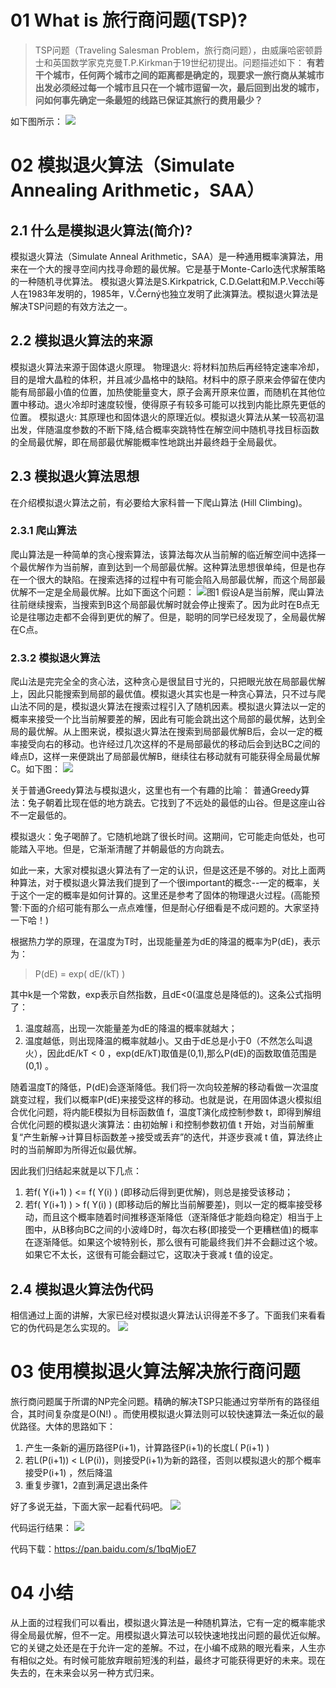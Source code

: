 

# 01 What is 旅行商问题(TSP)?
>TSP问题（Traveling Salesman Problem，旅行商问题），由威廉哈密顿爵士和英国数学家克克曼T.P.Kirkman于19世纪初提出。问题描述如下： 
**有若干个城市，任何两个城市之间的距离都是确定的，现要求一旅行商从某城市出发必须经过每一个城市且只在一个城市逗留一次，最后回到出发的城市，问如何事先确定一条最短的线路已保证其旅行的费用最少？**

如下图所示：
![](https://timgsa.baidu.com/timg?image&quality=80&size=b9999_10000&sec=1517671205242&di=22e4df5b89baf9c9e3056a26c11fb3f2&imgtype=0&src=http%3A%2F%2Fs16.sinaimg.cn%2Fmw690%2F0027mV13gy6GskPnbc30f)

# 02 模拟退火算法（Simulate Annealing Arithmetic，SAA）
## 2.1 什么是模拟退火算法(简介)?
模拟退火算法（Simulate Anneal Arithmetic，SAA）是一种通用概率演算法，用来在一个大的搜寻空间内找寻命题的最优解。它是基于Monte-Carlo迭代求解策略的一种随机寻优算法。
模拟退火算法是S.Kirkpatrick, C.D.Gelatt和M.P.Vecchi等人在1983年发明的，1985年，V.Černý也独立发明了此演算法。模拟退火算法是解决TSP问题的有效方法之一。
## 2.2 模拟退火算法的来源
模拟退火算法来源于固体退火原理。
物理退火: 将材料加热后再经特定速率冷却，目的是增大晶粒的体积，并且减少晶格中的缺陷。材料中的原子原来会停留在使内能有局部最小值的位置，加热使能量变大，原子会离开原来位置，而随机在其他位置中移动。退火冷却时速度较慢，使得原子有较多可能可以找到内能比原先更低的位置。
模拟退火: 其原理也和固体退火的原理近似。模拟退火算法从某一较高初温出发，伴随温度参数的不断下降,结合概率突跳特性在解空间中随机寻找目标函数的全局最优解，即在局部最优解能概率性地跳出并最终趋于全局最优。
## 2.3 模拟退火算法思想
在介绍模拟退火算法之前，有必要给大家科普一下爬山算法 (Hill Climbing)。
### 2.3.1 爬山算法
爬山算法是一种简单的贪心搜索算法，该算法每次从当前解的临近解空间中选择一个最优解作为当前解，直到达到一个局部最优解。这种算法思想很单纯，但是也存在一个很大的缺陷。在搜索选择的过程中有可能会陷入局部最优解，而这个局部最优解不一定是全局最优解。比如下面这个问题：
![图1](http://oyxhmjutw.bkt.clouddn.com/18-2-3/31215751.jpg)
假设A是当前解，爬山算法往前继续搜索，当搜索到B这个局部最优解时就会停止搜索了。因为此时在B点无论是往哪边走都不会得到更优的解了。但是，聪明的同学已经发现了，全局最优解在C点。
### 2.3.2 模拟退火算法
爬山法是完完全全的贪心法，这种贪心是很鼠目寸光的，只把眼光放在局部最优解上，因此只能搜索到局部的最优值。模拟退火其实也是一种贪心算法，只不过与爬山法不同的是，模拟退火算法在搜索过程引入了随机因素。模拟退火算法以一定的概率来接受一个比当前解要差的解，因此有可能会跳出这个局部的最优解，达到全局的最优解。从上图来说，模拟退火算法在搜索到局部最优解B后，会以一定的概率接受向右的移动。也许经过几次这样的不是局部最优的移动后会到达BC之间的峰点D，这样一来便跳出了局部最优解B，继续往右移动就有可能获得全局最优解C。如下图：
![](http://oyxhmjutw.bkt.clouddn.com/18-2-3/32004749.jpg)

关于普通Greedy算法与模拟退火，这里也有一个有趣的比喻：
普通Greedy算法：兔子朝着比现在低的地方跳去。它找到了不远处的最低的山谷。但是这座山谷不一定最低的。

模拟退火：兔子喝醉了。它随机地跳了很长时间。这期间，它可能走向低处，也可能踏入平地。但是，它渐渐清醒了并朝最低的方向跳去。

如此一来，大家对模拟退火算法有了一定的认识，但是这还是不够的。对比上面两种算法，对于模拟退火算法我们提到了一个很important的概念--一定的概率，关于这个一定的概率是如何计算的。这里还是参考了固体的物理退火过程。(高能预警:下面的介绍可能有那么一点点难懂，但是耐心仔细看是不成问题的。大家坚持一下哈！)

根据热力学的原理，在温度为T时，出现能量差为dE的降温的概率为P(dE)，表示为：
>P(dE) = exp( dE/(kT) )

其中k是一个常数，exp表示自然指数，且dE<0(温度总是降低的)。这条公式指明了：
1) 温度越高，出现一次能量差为dE的降温的概率就越大；
2) 温度越低，则出现降温的概率就越小。又由于dE总是小于0（不然怎么叫退火），因此dE/kT < 0 ，exp(dE/kT)取值是(0,1),那么P(dE)的函数取值范围是(0,1) 。

随着温度T的降低，P(dE)会逐渐降低。我们将一次向较差解的移动看做一次温度跳变过程，我们以概率P(dE)来接受这样的移动。也就是说，在用固体退火模拟组合优化问题，将内能E模拟为目标函数值 f，温度T演化成控制参数 t，即得到解组合优化问题的模拟退火演算法：由初始解 i 和控制参数初值 t 开始，对当前解重复“产生新解→计算目标函数差→接受或丢弃”的迭代，并逐步衰减 t 值，算法终止时的当前解即为所得近似最优解。

因此我们归结起来就是以下几点：
1) 若f( Y(i+1) ) <= f( Y(i) )  (即移动后得到更优解)，则总是接受该移动；
2) 若f( Y(i+1) ) > f( Y(i) )  (即移动后的解比当前解要差)，则以一定的概率接受移动，而且这个概率随着时间推移逐渐降低（逐渐降低才能趋向稳定）相当于上图中，从B移向BC之间的小波峰D时，每次右移(即接受一个更糟糕值)的概率在逐渐降低。如果这个坡特别长，那么很有可能最终我们并不会翻过这个坡。如果它不太长，这很有可能会翻过它，这取决于衰减 t 值的设定。
## 2.4 模拟退火算法伪代码
相信通过上面的讲解，大家已经对模拟退火算法认识得差不多了。下面我们来看看它的伪代码是怎么实现的。
![](http://oyxhmjutw.bkt.clouddn.com/18-2-3/45009273.jpg)

# 03 使用模拟退火算法解决旅行商问题
旅行商问题属于所谓的NP完全问题。精确的解决TSP只能通过穷举所有的路径组合，其时间复杂度是O(N!) 。而使用模拟退火算法则可以较快速算法一条近似的最优路径。大体的思路如下：
1. 产生一条新的遍历路径P(i+1)，计算路径P(i+1)的长度L( P(i+1) )
2. 若L(P(i+1)) < L(P(i))，则接受P(i+1)为新的路径，否则以模拟退火的那个概率接受P(i+1) ，然后降温
3. 重复步骤1，2直到满足退出条件

好了多说无益，下面大家一起看代码吧。
![](http://oyxhmjutw.bkt.clouddn.com/18-2-3/69566552.jpg)

代码运行结果：
![](http://oyxhmjutw.bkt.clouddn.com/18-2-3/89748202.jpg)

代码下载：https://pan.baidu.com/s/1bqMjoE7

# 04 小结
从上面的过程我们可以看出，模拟退火算法是一种随机算法，它有一定的概率能求得全局最优解，但不一定。用模拟退火算法可以较快速地找出问题的最优近似解。它的关键之处还是在于允许一定的差解。不过，在小编不成熟的眼光看来，人生亦有相似之处。有时候可能放弃眼前短浅的利益，最终才可能获得更好的未来。现在失去的，在未来会以另一种方式归来。